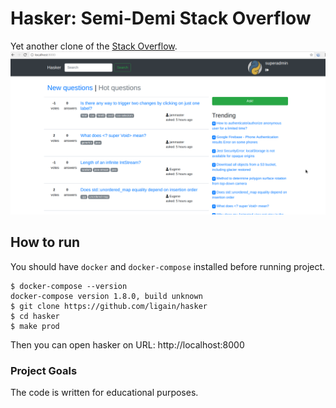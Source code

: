 
  # Hasker: Semi-Demi Stack Overflow 
Yet another clone of the [Stack Overflow](https://stackoverflow.com/).
![Hasker screenshot](https://github.com/ligain/hasker/blob/master/Screenshot.png?raw=true "Hasker screenshot")
  
## How to run  
You should have `docker` and `docker-compose`  installed before running project.
```  
$ docker-compose --version
docker-compose version 1.8.0, build unknown
$ git clone https://github.com/ligain/hasker  
$ cd hasker
$ make prod
```  
Then you can open hasker on URL: http://localhost:8000

### Project Goals  
The code is written for educational purposes.